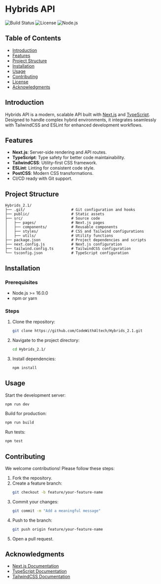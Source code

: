 # Hybrids API

![Build Status](https://img.shields.io/badge/build-passing-brightgreen)
![License](https://img.shields.io/badge/license-MIT-blue)
![Node.js](https://img.shields.io/badge/node.js-%3E%3D16.0.0-brightgreen)

## Table of Contents
- [Introduction](#introduction)
- [Features](#features)
- [Project Structure](#project-structure)
- [Installation](#installation)
- [Usage](#usage)
- [Contributing](#contributing)
- [License](#license)
- [Acknowledgments](#acknowledgments)

## Introduction
Hybrids API is a modern, scalable API built with [Next.js](https://nextjs.org/) and [TypeScript](https://www.typescriptlang.org/). Designed to handle complex hybrid environments, it integrates seamlessly with TailwindCSS and ESLint for enhanced development workflows.

## Features
- **Next.js**: Server-side rendering and API routes.
- **TypeScript**: Type safety for better code maintainability.
- **TailwindCSS**: Utility-first CSS framework.
- **ESLint**: Linting for consistent code style.
- **PostCSS**: Modern CSS transformations.
- CI/CD ready with Git support.

## Project Structure
```
Hybrids_2.1/
├── .git/                     # Git configuration and hooks
├── public/                   # Static assets
├── src/                      # Source code
│   ├── pages/                # Next.js pages
│   ├── components/           # Reusable components
│   ├── styles/               # CSS and Tailwind configurations
│   ├── utils/                # Utility functions
├── package.json              # Project dependencies and scripts
├── next.config.js            # Next.js configuration
├── tailwind.config.ts        # TailwindCSS configuration
└── tsconfig.json             # TypeScript configuration
```

## Installation

### Prerequisites
- Node.js >= 16.0.0
- npm or yarn

### Steps
1. Clone the repository:
   ```bash
   git clone https://github.com/CodeWithAltech/Hybrids_2.1.git
   ```
2. Navigate to the project directory:
   ```bash
   cd Hybrids_2.1/
   ```
3. Install dependencies:
   ```bash
   npm install
   ```

## Usage
Start the development server:
```bash
npm run dev
```

Build for production:
```bash
npm run build
```

Run tests:
```bash
npm test
```

## Contributing
We welcome contributions! Please follow these steps:
1. Fork the repository.
2. Create a feature branch:
   ```bash
   git checkout -b feature/your-feature-name
   ```
3. Commit your changes:
   ```bash
   git commit -m "Add a meaningful message"
   ```
4. Push to the branch:
   ```bash
   git push origin feature/your-feature-name
   ```
5. Open a pull request.

## Acknowledgments
- [Next.js Documentation](https://nextjs.org/docs)
- [TypeScript Documentation](https://www.typescriptlang.org/docs/)
- [TailwindCSS Documentation](https://tailwindcss.com/docs)